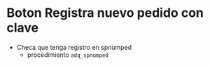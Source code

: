 # Boton  Registra nuevo pedido con clave  
- Checa que tenga registro en spnumped
    - procedimiento `adq_spnumped`